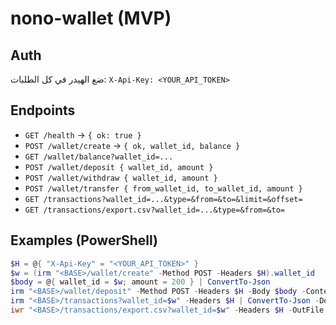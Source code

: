 # nono-wallet (MVP)

## Auth
ضع الهيدر في كل الطلبات:
`X-Api-Key: <YOUR_API_TOKEN>`

## Endpoints
- `GET /health` → `{ ok: true }`
- `POST /wallet/create` → `{ ok, wallet_id, balance }`
- `GET /wallet/balance?wallet_id=...`
- `POST /wallet/deposit { wallet_id, amount }`
- `POST /wallet/withdraw { wallet_id, amount }`
- `POST /wallet/transfer { from_wallet_id, to_wallet_id, amount }`
- `GET /transactions?wallet_id=...&type=&from=&to=&limit=&offset=`
- `GET /transactions/export.csv?wallet_id=...&type=&from=&to=`

## Examples (PowerShell)
```powershell
$H = @{ "X-Api-Key" = "<YOUR_API_TOKEN>" }
$w = (irm "<BASE>/wallet/create" -Method POST -Headers $H).wallet_id
$body = @{ wallet_id = $w; amount = 200 } | ConvertTo-Json
irm "<BASE>/wallet/deposit" -Method POST -Headers $H -Body $body -ContentType "application/json"
irm "<BASE>/transactions?wallet_id=$w" -Headers $H | ConvertTo-Json -Depth 6
iwr "<BASE>/transactions/export.csv?wallet_id=$w" -Headers $H -OutFile "transactions_$w.csv"
